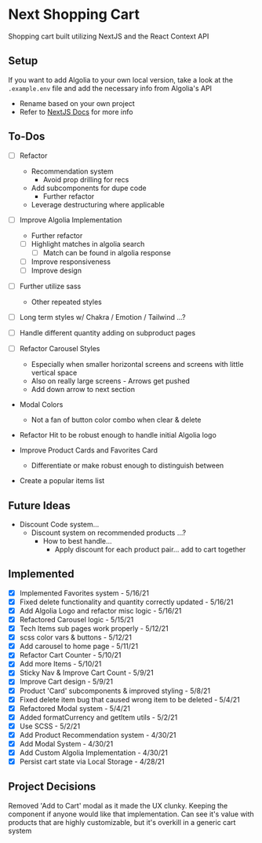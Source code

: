 # Next Shopping Cart

Shopping cart built utilizing NextJS and the React Context API

## Setup

If you want to add Algolia to your own local version, take a look at the `.example.env` file and add the necessary info from Algolia's API
  - Rename based on your own project
  - Refer to [NextJS Docs](https://nextjs.org/docs/basic-features/environment-variables) for more info

## To-Dos
- [ ] Refactor
  - Recommendation system
    - Avoid prop drilling for recs
  - Add subcomponents for dupe code
    - Further refactor
  - Leverage destructuring where applicable

- [ ] Improve Algolia Implementation
  - Further refactor
  - [ ] Highlight matches in algolia search
    - [ ] Match can be found in algolia response
  - [ ] Improve responsiveness
  - [ ] Improve design

- [ ] Further utilize sass
  - Other repeated styles

- [ ] Long term styles w/ Chakra / Emotion / Tailwind ...?
- [ ] Handle different quantity adding on subproduct pages

- [ ] Refactor Carousel Styles
  - Especially when smaller horizontal screens and screens with little vertical space
  - Also on really large screens - Arrows get pushed
  - Add down arrow to next section

- Modal Colors
  - Not a fan of button color combo when clear & delete

- Refactor Hit to be robust enough to handle initial Algolia logo

- Improve Product Cards and Favorites Card
  - Differentiate or make robust enough to distinguish between
- Create a popular items list

## Future Ideas
- Discount Code system...
  - Discount system on recommended products ...?
    - How to best handle...
      - Apply discount for each product pair... add to cart together

## Implemented
- [X] Implemented Favorites system - 5/16/21
- [X] Fixed delete functionality and quantity correctly updated - 5/16/21
- [X] Add Algolia Logo and refactor misc logic - 5/16/21
- [X] Refactored Carousel logic - 5/15/21
- [X] Tech Items sub pages work properly - 5/12/21
- [X] scss color vars & buttons - 5/12/21
- [X] Add carousel to home page - 5/11/21
- [X] Refactor Cart Counter - 5/10/21
- [X] Add more Items - 5/10/21
- [X] Sticky Nav & Improve Cart Count - 5/9/21
- [X] Improve Cart design - 5/9/21
- [X] Product 'Card' subcomponents & improved styling - 5/8/21
- [X] Fixed delete item bug that caused wrong item to be deleted - 5/4/21
- [X] Refactored Modal system - 5/4/21
- [X] Added formatCurrency and getItem utils - 5/2/21
- [X] Use SCSS - 5/2/21
- [X] Add Product Recommendation system - 4/30/21
- [X] Add Modal System - 4/30/21
- [X] Add Custom Algolia Implementation - 4/30/21
- [X] Persist cart state via Local Storage - 4/28/21

## Project Decisions
Removed 'Add to Cart' modal as it made the UX clunky. Keeping the component if anyone would like that implementation. Can see it's value with products that are highly customizable, but it's overkill in a generic cart system
